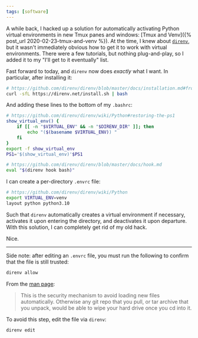 ```yaml
---
tags: [software]
---
```


A while back, I hacked up a solution for automatically activating Python virtual environments in new Tmux panes and windows: [Tmux and Venv]({% post_url 2020-02-23-tmux-and-venv %}).
At the time, I knew about [`direnv`](https://github.com/direnv/direnv), but it wasn't immediately obvious how to get it to work with virtual environments.
There were a few tutorials, but nothing plug-and-play, so I added it to my "I'll get to it eventually" list.

Fast forward to today, and `direnv` now does *exactly* what I want. In particular, after installing it:
```bash
# https://github.com/direnv/direnv/blob/master/docs/installation.md#from-binary-builds
curl -sfL https://direnv.net/install.sh | bash
```

And adding these lines to the bottom of my `.bashrc`:
```bash
# https://github.com/direnv/direnv/wiki/Python#restoring-the-ps1
show_virtual_env() {
    if [[ -n "$VIRTUAL_ENV" && -n "$DIRENV_DIR" ]]; then
        echo "($(basename $VIRTUAL_ENV)) "
    fi
}
export -f show_virtual_env
PS1='$(show_virtual_env)'$PS1

# https://github.com/direnv/direnv/blob/master/docs/hook.md
eval "$(direnv hook bash)"
```

I can create a per-directory `.envrc` file:
```bash
# https://github.com/direnv/direnv/wiki/Python
export VIRTUAL_ENV=venv
layout python python3.10
```

Such that `direnv` automatically creates a virtual environment if necessary, activates it upon entering the directory, and deactivates it upon departure.
With this solution, I can completely get rid of my old hack.

Nice.

---

Side note: after editing an `.envrc` file, you must run the following to confirm that the file is still trusted:
```bash
direnv allow
```

From the [man page](https://direnv.net/man/direnv.1.html#usage):
> This is the security mechanism to avoid loading new files automatically.
> Otherwise any git repo that you pull, or tar archive that you unpack, would be able to wipe your hard drive once you cd into it.

To avoid this step, edit the file via `direnv`:
```bash
direnv edit
```
